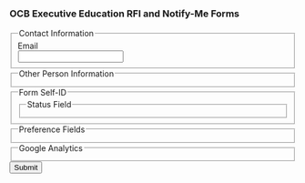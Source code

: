 
<script type="text/javascript" data-for="FA__DOMContentLoadedEventDispatch" src="https://www.tfaforms.com/js/FA__DOMContentLoadedEventDispatcher.js" defer></script>
<script type="text/javascript">
    document.addEventListener("FA__DOMContentLoaded", function(){
        const FORM_TIME_START = Math.floor((new Date).getTime()/1000);
        let formElement = document.getElementById("tfa_0");
        if (null === formElement) {
            formElement = document.getElementById("0");
        }
        let appendJsTimerElement = function(){
            let formTimeDiff = Math.floor((new Date).getTime()/1000) - FORM_TIME_START;
            let cumulatedTimeElement = document.getElementById("tfa_dbCumulatedTime");
            if (null !== cumulatedTimeElement) {
                let cumulatedTime = parseInt(cumulatedTimeElement.value);
                if (null !== cumulatedTime && cumulatedTime > 0) {
                    formTimeDiff += cumulatedTime;
                }
            }
            let jsTimeInput = document.createElement("input");
            jsTimeInput.setAttribute("type", "hidden");
            jsTimeInput.setAttribute("value", formTimeDiff.toString());
            jsTimeInput.setAttribute("name", "tfa_dbElapsedJsTime");
            jsTimeInput.setAttribute("id", "tfa_dbElapsedJsTime");
            jsTimeInput.setAttribute("autocomplete", "off");
            if (null !== formElement) {
                formElement.appendChild(jsTimeInput);
            }
        };
        if (null !== formElement) {
            if(formElement.addEventListener){
                formElement.addEventListener('submit', appendJsTimerElement, false);
            } else if(formElement.attachEvent){
                formElement.attachEvent('onsubmit', appendJsTimerElement);
            }
        }
    });
</script>

<link href="https://www.tfaforms.com/dist/form-builder/5.0.0/wforms-layout.css?v=1739807027" rel="stylesheet" type="text/css" />

<link href="https://www.tfaforms.com/themes/get/default" rel="stylesheet" type="text/css" />
<link href="https://www.tfaforms.com/dist/form-builder/5.0.0/wforms-jsonly.css?v=1739807027" rel="alternate stylesheet" title="This stylesheet activated by javascript" type="text/css" />
<script type="text/javascript" src="https://www.tfaforms.com/wForms/3.11/js/wforms.js?v=1739807027"></script>
<script type="text/javascript">
    wFORMS.behaviors.prefill.skip = false;
</script>
<script type="text/javascript" src="https://www.tfaforms.com/wForms/3.11/js/localization-en_US.js?v=1739807027"></script>


<!-- FORM: BODY SECTION -->
<div class="wFormContainer" >
    <div class="wFormHeader"></div>
    <style type="text/css"></style><div class=""><div class="wForm" id="tfa_0-WRPR" data-language="en_US" dir="ltr">
<div class="codesection" id="code-tfa_0"></div>
<h3 class="wFormTitle" data-testid="form-title" id="tfa_0-T">OCB Executive Education RFI and Notify-Me Forms</h3>
<form method="post" action="https://www.tfaforms.com/api_v2/workflow/processor" class="hintsBelow labelsAbove" id="tfa_0">
<fieldset id="tfa_34" class="section">
<legend id="tfa_34-L">Contact Information</legend>
<input type="hidden" id="tfa_1" name="tfa_1" value="" class=""><input type="hidden" id="tfa_2" name="tfa_2" value="" class=""><div class="oneField field-container-D    " id="tfa_3-D">
<label id="tfa_3-L" class="label preField " for="tfa_3">Email</label><br><div class="inputWrapper"><input type="text" id="tfa_3" name="tfa_3" value="" title="Email" class="validate-email"></div>
</div>
<input type="hidden" id="tfa_4" name="tfa_4" value="" class=""><input type="hidden" id="tfa_5" name="tfa_5" value="" class="">
</fieldset>
<fieldset id="tfa_35" class="section wf-acl-hidden">
<legend id="tfa_35-L">Other Person Information</legend>
<input type="hidden" id="tfa_6" name="tfa_6" value="" class=""><input type="hidden" id="tfa_24" name="tfa_24" value="" class="">
</fieldset>
<fieldset id="tfa_19" class="section wf-acl-hidden">
<legend id="tfa_19-L">Form Self-ID</legend>
<input type="hidden" id="tfa_10" name="tfa_10" value="" class=""><input type="hidden" id="tfa_30" name="tfa_30" value="" class=""><input type="hidden" id="tfa_31" name="tfa_31" value="" class=""><input type="hidden" id="tfa_23" name="tfa_23" value="" class=""><fieldset id="tfa_22" class="section wf-acl-hidden">
<legend id="tfa_22-L">Status Field</legend>
<div id="tfa_33" class="section inline group">
<input type="hidden" id="tfa_21" name="tfa_21" value="" class=""><input type="hidden" id="tfa_32" name="tfa_32" value="" class="">
</div>
</fieldset>
</fieldset>
<fieldset id="tfa_11" class="section wf-acl-hidden">
<legend id="tfa_11-L">Preference Fields</legend>
<input type="hidden" id="tfa_20" name="tfa_20" value="" class="">
</fieldset>
<fieldset id="tfa_25" class="section wf-acl-hidden">
<legend id="tfa_25-L">Google Analytics</legend>
<input type="hidden" id="tfa_26" name="tfa_26" value="" class=""><input type="hidden" id="tfa_27" name="tfa_27" value="" class=""><input type="hidden" id="tfa_28" name="tfa_28" value="" class=""><input type="hidden" id="tfa_29" name="tfa_29" value="" class=""><input type="hidden" id="tfa_36" name="tfa_36" value="" class="">
</fieldset>
<div class="actions" id="tfa_0-A" data-contentid="submit_button"><input type="submit" data-label="Submit" class="primaryAction" id="submit_button" value="Submit"></div>
<div style="clear:both"></div>
<input type="hidden" value="399652" name="tfa_dbFormId" id="tfa_dbFormId"><input type="hidden" value="" name="tfa_dbResponseId" id="tfa_dbResponseId"><input type="hidden" value="8b02168882abaff8261d7bbc5e52309f" name="tfa_dbControl" id="tfa_dbControl"><input type="hidden" value="" name="tfa_dbWorkflowSessionUuid" id="tfa_dbWorkflowSessionUuid"><input type="hidden" value="38" name="tfa_dbVersionId" id="tfa_dbVersionId"><input type="hidden" value="" name="tfa_switchedoff" id="tfa_switchedoff">
</form>
</div></div><div class="wFormFooter"><p class="supportInfo"><br></p></div>
  <p class="supportInfo" >
      </p>
 </div>
<script src="https://www.tfaforms.com/api_v2/sst/copy-and-paste"></script>
